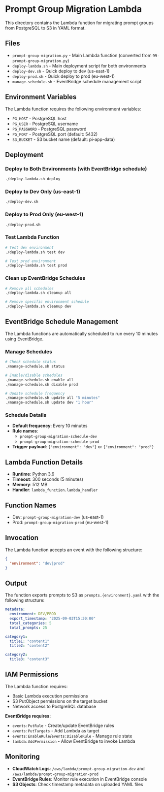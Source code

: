 # Prompt Group Migration Lambda

This directory contains the Lambda function for migrating prompt groups from PostgreSQL to S3 in YAML format.

## Files

- `prompt-group-migration.py` - Main Lambda function (converted from `99-prompt-group-migration.py`)
- `deploy-lambda.sh` - Main deployment script for both environments
- `deploy-dev.sh` - Quick deploy to dev (us-east-1)
- `deploy-prod.sh` - Quick deploy to prod (eu-west-1)
- `manage-schedule.sh` - EventBridge schedule management script

## Environment Variables

The Lambda function requires the following environment variables:

- `PG_HOST` - PostgreSQL host
- `PG_USER` - PostgreSQL username
- `PG_PASSWORD` - PostgreSQL password
- `PG_PORT` - PostgreSQL port (default: 5432)
- `S3_BUCKET` - S3 bucket name (default: pi-app-data)

## Deployment

### Deploy to Both Environments (with EventBridge schedule)
```bash
./deploy-lambda.sh deploy
```

### Deploy to Dev Only (us-east-1)
```bash
./deploy-dev.sh
```

### Deploy to Prod Only (eu-west-1)
```bash
./deploy-prod.sh
```

### Test Lambda Function
```bash
# Test dev environment
./deploy-lambda.sh test dev

# Test prod environment
./deploy-lambda.sh test prod
```

### Clean up EventBridge Schedules
```bash
# Remove all schedules
./deploy-lambda.sh cleanup all

# Remove specific environment schedule
./deploy-lambda.sh cleanup dev
```

## EventBridge Schedule Management

The Lambda functions are automatically scheduled to run every 10 minutes using EventBridge.

### Manage Schedules
```bash
# Check schedule status
./manage-schedule.sh status

# Enable/disable schedules
./manage-schedule.sh enable all
./manage-schedule.sh disable prod

# Update schedule frequency
./manage-schedule.sh update all "5 minutes"
./manage-schedule.sh update dev "1 hour"
```

### Schedule Details
- **Default frequency**: Every 10 minutes
- **Rule names**: 
  - `prompt-group-migration-schedule-dev`
  - `prompt-group-migration-schedule-prod`
- **Trigger payload**: `{"environment": "dev"}` or `{"environment": "prod"}`

## Lambda Function Details

- **Runtime**: Python 3.9
- **Timeout**: 300 seconds (5 minutes)
- **Memory**: 512 MB
- **Handler**: `lambda_function.lambda_handler`

## Function Names

- Dev: `prompt-group-migration-dev` (us-east-1)
- Prod: `prompt-group-migration-prod` (eu-west-1)

## Invocation

The Lambda function accepts an event with the following structure:

```json
{
  "environment": "dev|prod"
}
```

## Output

The function exports prompts to S3 as `prompts.{environment}.yaml` with the following structure:

```yaml
metadata:
  environment: DEV/PROD
  export_timestamp: "2025-09-03T15:30:00"
  total_categories: 5
  total_prompts: 25

category1:
  title1: "content1"
  title2: "content2"

category2:
  title3: "content3"
```

## IAM Permissions

The Lambda function requires:
- Basic Lambda execution permissions
- S3 PutObject permissions on the target bucket
- Network access to PostgreSQL database

**EventBridge requires:**
- `events:PutRule` - Create/update EventBridge rules
- `events:PutTargets` - Add Lambda as target
- `events:EnableRule`/`events:DisableRule` - Manage rule state
- `lambda:AddPermission` - Allow EventBridge to invoke Lambda

## Monitoring

- **CloudWatch Logs**: `/aws/lambda/prompt-group-migration-dev` and `/aws/lambda/prompt-group-migration-prod`
- **EventBridge Rules**: Monitor rule execution in EventBridge console
- **S3 Objects**: Check timestamp metadata on uploaded YAML files
